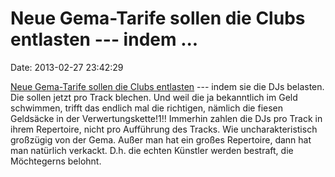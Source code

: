 Neue Gema-Tarife sollen die Clubs entlasten --- indem \...
==========================================================

Date: 2013-02-27 23:42:29

[Neue Gema-Tarife sollen die Clubs
entlasten](http://de-bug.de/medien/archives/welche-djs-mussen-gema-zahlen.html)
--- indem sie die DJs belasten. Die sollen jetzt pro Track blechen. Und
weil die ja bekanntlich im Geld schwimmen, trifft das endlich mal die
richtigen, nämlich die fiesen Geldsäcke in der Verwertungskette!1!!
Immerhin zahlen die DJs pro Track in ihrem Repertoire, nicht pro
Aufführung des Tracks. Wie uncharakteristisch großzügig von der Gema.
Außer man hat ein großes Repertoire, dann hat man natürlich verkackt.
D.h. die echten Künstler werden bestraft, die Möchtegerns belohnt.
